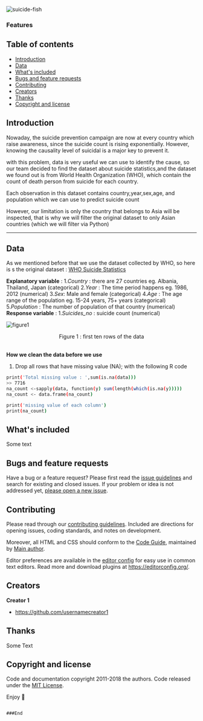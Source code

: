 

![suicide-fish](https://c.tenor.com/clmSODIfyZcAAAAC/suicide-fish.gif)


### Features


## Table of contents

- [Introduction](#Introduction)
- [Data](#Data)
- [What's included](#whats-included)
- [Bugs and feature requests](#bugs-and-feature-requests)
- [Contributing](#contributing)
- [Creators](#creators)
- [Thanks](#thanks)
- [Copyright and license](#copyright-and-license)


## Introduction

Nowaday, the suicide prevention campaign are now at every country which raise awareness, since the suicide count is rising exponentially. However, knowing the causality level of suicidal is a major key to prevent it. 

with this problem, data is very useful we can use to identify the cause, so our team decided to find the dataset about suicide statistics,and the dataset we found out is from World Health Organization (WHO), which contain the count of death person from suicide for each country.

Each observation in this dataset contains country,year,sex,age, and population which we can use to predict suicide count

However, our limitation is only the country that belongs to Asia will be inspected, that is why we will filter the original dataset to only Asian countries (which we will filter via Python)

---
## Data
As we mentioned before that we use the dataset collected by WHO, so here is s the original dataset : [WHO Suicide Statistics](https://www.kaggle.com/szamil/who-suicide-statistics)

**Explanatory variable** :
1.*Country* : there are 27 countries eg. Albania, Thailand, Japan (categorical)
2.*Year* : The time period happens eg. 1986, 2012 (numerical)
3.*Sex*: Male and female (categorical)
4.*Age* : The age range of the population eg. 15-24 years, 75+ years (categorical)
5.*Population* : The number of population of that country (numerical)
<br>
**Response variable** : 
1.*Suicides_no* : suicide count (numerical)

![figure1](https://github.com/wallik2/Suicide_rate_Poisson_regression/blob/main/figure/fig1.png?raw=true)
<center>Figure 1 : first ten rows of the data</center>

<br>

**How we clean the data before we use**
1. Drop all rows that have missing value (NA); with the following R code

```sh
print('Total missing value : ',sum(is.na(data)))
>> 7716
na_count <-sapply(data, function(y) sum(length(which(is.na(y)))))
na_count <- data.frame(na_count)

print('missing value of each column')
print(na_count)
```
## What's included

Some text



## Bugs and feature requests

Have a bug or a feature request? Please first read the [issue guidelines](https://reponame/blob/master/CONTRIBUTING.md) and search for existing and closed issues. If your problem or idea is not addressed yet, [please open a new issue](https://reponame/issues/new).

## Contributing

Please read through our [contributing guidelines](https://reponame/blob/master/CONTRIBUTING.md). Included are directions for opening issues, coding standards, and notes on development.

Moreover, all HTML and CSS should conform to the [Code Guide](https://github.com/mdo/code-guide), maintained by [Main author](https://github.com/usernamemainauthor).

Editor preferences are available in the [editor config](https://reponame/blob/master/.editorconfig) for easy use in common text editors. Read more and download plugins at <https://editorconfig.org/>.

## Creators

**Creator 1**

- <https://github.com/usernamecreator1>

## Thanks

Some Text

## Copyright and license

Code and documentation copyright 2011-2018 the authors. Code released under the [MIT License](https://reponame/blob/master/LICENSE).

Enjoy :metal:

```

###End
